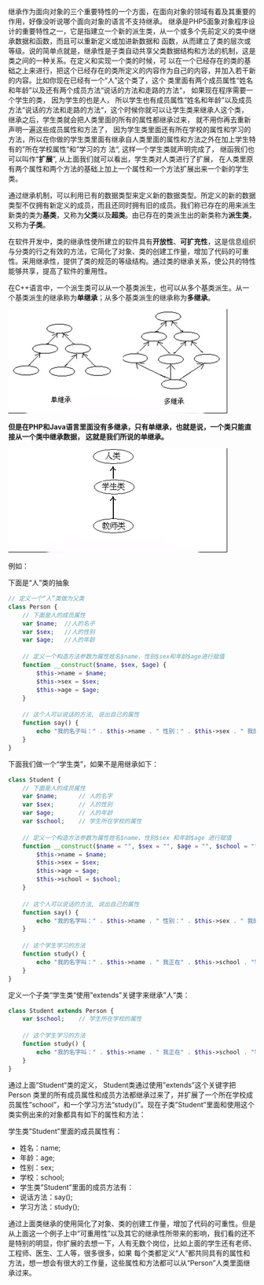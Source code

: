 继承作为面向对象的三个重要特性的一个方面，在面向对象的领域有着及其重要的作用，好像没听说哪个面向对象的语言不支持继承。 继承是PHP5面象对象程序设计的重要特性之一，它是指建立一个新的派生类，从一个或多个先前定义的类中继承数据和函数，而且可以重新定义或加进新数据和 函数，从而建立了类的层次或等级。说的简单点就是，继承性是子类自动共享父类数据结构和方法的机制，这是类之间的一种关系。在定义和实现一个类的时候，可 以在一个已经存在的类的基础之上来进行，把这个已经存在的类所定义的内容作为自己的内容，并加入若干新的内容。比如你现在已经有一个“人”这个类了，这个 类里面有两个成员属性“姓名和年龄”以及还有两个成员方法“说话的方法和走路的方法“， 如果现在程序需要一个学生的类， 因为学生的也是人， 所以学生也有成员属性“姓名和年龄”以及成员方法“说话的方法和走路的方法“，这个时候你就可以让学生类来继承人这个类， 继承之后，学生类就会把人类里面的所有的属性都继承过来， 就不用你再去重新声明一遍这些成员属性和方法了， 因为学生类里面还有所在学校的属性和学习的方法，所以在你做的学生类里面有继承自人类里面的属性和方法之外在加上学生特有的”所在学校属性“和”学习的方 法“, 这样一个学生类就声明完成了， 继函我们也可以叫作“**扩展**”, 从上面我们就可以看出，学生类对人类进行了扩展， 在人类里原有两个属性和两个方法的基础上加上一个属性和一个方法扩展出来一个新的学生类。

通过继承机制，可以利用已有的数据类型来定义新的数据类型。所定义的新的数据类型不仅拥有新定义的成员，而且还同时拥有旧的成员。我们称已存在的用来派生新类的类为**基类**，又称为**父类**以及**超类**。由已存在的类派生出的新类称为**派生类**，又称为**子类**。

在软件开发中，类的继承性使所建立的软件具有**开放性**、**可扩充性**，这是信息组织与分类的行之有效的方法，它简化了对象、类的创建工作量，增加了代码的可重性。采用继承性，提供了类的规范的等级结构。通过类的继承关系，使公共的特性能够共享，提高了软件的重用性。

在C++语言中，一个派生类可以从一个基类派生，也可以从多个基类派生。从一个基类派生的继承称为**单继承**；从多个基类派生的继承称为**多继承**。

![1](https://raw.githubusercontent.com/zhaoguibin/markdown_pic/master/pictures/11.%E7%B1%BB%E7%9A%84%E7%BB%A7%E6%89%BF-1.png)

**但是在PHP和Java语言里面没有多继承，只有单继承，也就是说，一个类只能直接从一个类中继承数据， 这就是我们所说的单继承。**

![2](https://raw.githubusercontent.com/zhaoguibin/markdown_pic/master/pictures/11.%E7%B1%BB%E7%9A%84%E7%BB%A7%E6%89%BF-2.png)

例如：

下面是“人”类的抽象

```php
// 定义一个“人”类做为父类
class Person {
    // 下面是人的成员属性
    var $name;  //人的名子
    var $sex;   //人的性别
    var $age;   //人的年龄
 
    // 定义一个构造方法参数为属性姓名$name、性别$sex和年龄$age进行赋值
    function __construct($name, $sex, $age) {
        $this->name = $name;
        $this->sex = $sex;
        $this->age = $age;
    }
 
    // 这个人可以说话的方法, 说出自己的属性
    function say() {
        echo "我的名子叫：" . $this->name . " 性别：" . $this->sex . " 我的年龄是：" . $this->age;
    }
}
```

下面我们做一个“学生类”，如果不是用继承如下：

```php
class Student {
    // 下面是人的成员属性
    var $name;      // 人的名字
    var $sex;       // 人的性别
    var $age;       // 人的年龄
    var $school;    // 学生所在学校的属性
 
    // 定义一个构造方法参数为属性姓名$name、性别$sex 和年龄$age 进行赋值
    function __construct($name = "", $sex = "", $age = "", $school = "") {
        $this->name = $name;
        $this->sex = $sex;
        $this->age = $age;
        $this->school = $school;
    }
 
    // 这个人可以说话的方法, 说出自己的属性
    function say() {
        echo "我的名字叫：" . $this->name . " 性别：" . $this->sex . " 我的年龄是：" . $this->age . "<br />";
    }
 
    // 这个学生学习的方法
    function study() {
        echo "我的名字叫：" . $this->name . " 我正在" . $this->school . "学习<br />";
    }
}
```

定义一个子类“学生类“使用”extends”关键字来继承”人”类：

```php
class Student extends Person {
    var $school;    // 学生所在学校的属性
 
    // 这个学生学习的方法
    function study() {
        echo "我的名字叫：" . $this->name . " 我正在" . $this->school . "学习<br />";
    }
}
```

通过上面“Student“类的定义， Student类通过使用”extends”这个关键字把Person 类里的所有成员属性和成员方法都继承过来了，并扩展了一个所在学校成员属性”school”，和一个学习方法“study()”。现在子类”Student”里面和使用这个类实例出来的对象都具有如下的属性和方法：

学生类”Student”里面的成员属性有：

* 姓名：name;
* 年龄：age;
* 性别：sex;
* 学校：school;
* 学生类”Student”里面的成员方法有：
* 说话方法：say();
* 学习方法：study();

通过上面类继承的使用简化了对象、类的创建工作量，增加了代码的可重性。但是从上面这一个例子上中“可重用性”以及其它的继承性所带来的影响，我们看的还不是特别的明显，你扩展的去想一下，人有无数个岗位，比如上面的学生还有老师、工程师、医生、工人等，很多很多，如果
每个类都定义“人”都共同具有的属性和方法，想一想会有很大的工作量，这些属性和方法都可以从“Person”人类里面继承过来。
